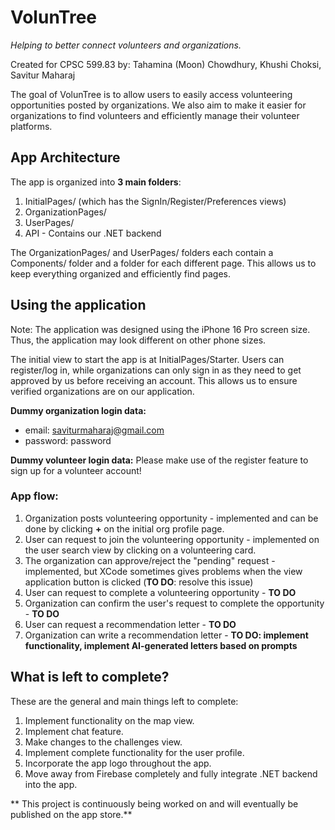 # VolunTree
_Helping to better connect volunteers and organizations._

Created for CPSC 599.83 by: Tahamina (Moon) Chowdhury, Khushi Choksi, Savitur Maharaj

The goal of VolunTree is to allow users to easily access volunteering opportunities posted by organizations. We also aim to make it easier for organizations to find volunteers and efficiently manage their volunteer platforms. 

## App Architecture
The app is organized into **3 main folders**:

1. InitialPages/ (which has the SignIn/Register/Preferences views)
2. OrganizationPages/
3. UserPages/
4. API - Contains our .NET backend

The OrganizationPages/ and UserPages/ folders each contain a Components/ folder and a folder for each different page. This allows us to keep everything organized and efficiently find pages.


## Using the application
Note: The application was designed using the iPhone 16 Pro screen size. Thus, the application may look different on other phone sizes. 

The initial view to start the app is at InitialPages/Starter. 
Users can register/log in, while organizations can only sign in as they need to get approved by us before receiving an account. This allows us to ensure verified organizations are on our application.

**Dummy organization login data:** 
- email: saviturmaharaj@gmail.com
- password: password

**Dummy volunteer login data:**
Please make use of the register feature to sign up for a volunteer account! 

### App flow:
1. Organization posts volunteering opportunity - implemented and can be done by clicking **+** on the initial org profile page.
2. User can request to join the volunteering opportunity - implemented on the user search view by clicking on a volunteering card.
3. The organization can approve/reject the "pending" request - implemented, but XCode sometimes gives problems when the view application button is clicked (**TO DO**: resolve this issue)
4. User can request to complete a volunteering opportunity - **TO DO**
5. Organization can confirm the user's request to complete the opportunity - **TO DO**
6. User can request a recommendation letter - **TO DO**
7. Organization can write a recommendation letter - **TO DO: implement functionality, implement AI-generated letters based on prompts**

## What is left to complete? 
These are the general and main things left to complete:
1. Implement functionality on the map view.
2. Implement chat feature.
3. Make changes to the challenges view.
4. Implement complete functionality for the user profile.
5. Incorporate the app logo throughout the app.
6. Move away from Firebase completely and fully integrate .NET backend into the app.

**
This project is continuously being worked on and will eventually be published on the app store.**

